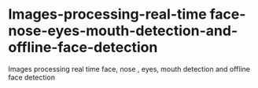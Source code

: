 # Images-processing-real-time face-nose-eyes-mouth-detection-and-offline-face-detection
Images processing real time face, nose , eyes, mouth detection and offline face detection
